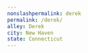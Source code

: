 ```yaml
---
﻿nonslashpermalink: derek
permalink: /derek/
alley: Derek
city: New Haven
state: Connecticut
---
```

